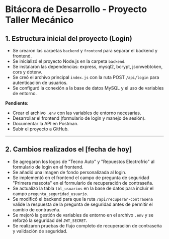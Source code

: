 # Bitácora de Desarrollo - Proyecto Taller Mecánico

## 1. Estructura inicial del proyecto (Login)
- Se crearon las carpetas `backend` y `frontend` para separar el backend y frontend.
- Se inicializó el proyecto Node.js en la carpeta `backend`.
- Se instalaron las dependencias: express, mysql2, bcrypt, jsonwebtoken, cors y dotenv.
- Se creó el archivo principal `index.js` con la ruta POST `/api/login` para autenticación de usuarios.
- Se configuró la conexión a la base de datos MySQL y el uso de variables de entorno.

**Pendiente:**
- Crear el archivo `.env` con las variables de entorno necesarias.
- Desarrollar el frontend (formulario de login y manejo de sesión).
- Documentar la API en Postman.
- Subir el proyecto a GitHub.

---

## 2. Cambios realizados el [fecha de hoy]
- Se agregaron los logos de "Tecno Auto" y "Repuestos Electrofrio" al formulario de login en el frontend.
- Se añadió una imagen de fondo personalizada al login.
- Se implementó en el frontend el campo de pregunta de seguridad "Primera mascota" en el formulario de recuperación de contraseña.
- Se actualizó la tabla `tbl_usuarios` en la base de datos para incluir el campo `pregunta_seguridad_usuario`.
- Se modificó el backend para que la ruta `/api/recuperar-contrasena` valide la respuesta de la pregunta de seguridad antes de permitir el cambio de contraseña.
- Se mejoró la gestión de variables de entorno en el archivo `.env` y se reforzó la seguridad del `JWT_SECRET`.
- Se realizaron pruebas de flujo completo de recuperación de contraseña y validación de seguridad. 